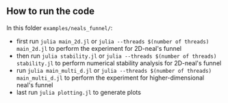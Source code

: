## How to run the code
In this folder `examples/neals_funnel/`:
- first run `julia main_2d.jl` or `julia --threads $(number of threads) main_2d.jl`  to perform the experiment for 2D-neal's funnel
- then run `julia stability.jl` or `julia --threads $(number of threads) stability.jl`  to perform numerical stability analysis for 2D-neal's funnel
- run `julia main_multi_d.jl` or `julia --threads $(number of threads) main_multi_d.jl`  to perform the experiment for higher-dimensional neal's funnel
- last run `julia plotting.jl` to generate plots
